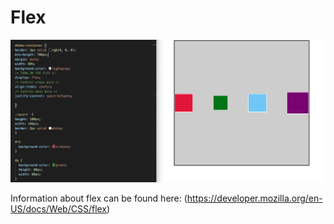 # Flex

![flex image](flex.png)

Information about flex can be found here: (https://developer.mozilla.org/en-US/docs/Web/CSS/flex)